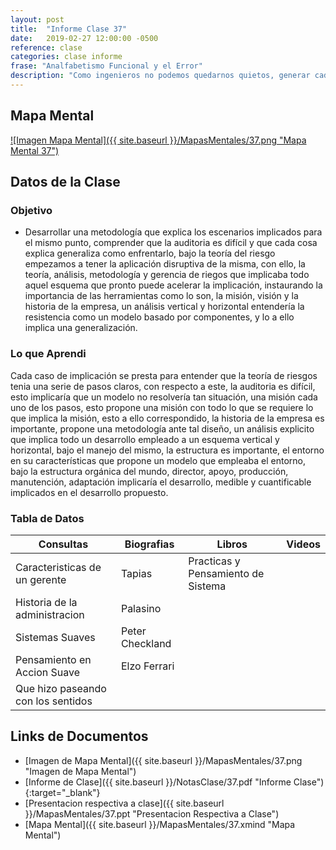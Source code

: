 ```yaml
---
layout: post
title:  "Informe Clase 37"
date:   2019-02-27 12:00:00 -0500
reference: clase
categories: clase informe
frase: "Analfabetismo Funcional y el Error"
description: "Como ingenieros no podemos quedarnos quietos, generar cada uno de los procesos en la gestion de dicho elementos es vital."
---
```


## Mapa Mental
<a href="{{ site.baseurl }}/MapasMentales/37.png">![Imagen Mapa Mental]({{ site.baseurl }}/MapasMentales/37.png "Mapa Mental 37")</a>

## Datos de la Clase
### Objetivo
- Desarrollar una metodología que explica los escenarios implicados para el mismo punto, comprender que la auditoria es difícil y que cada cosa explica generaliza como enfrentarlo, bajo la teoría del riesgo empezamos a tener la aplicación disruptiva de la misma, con ello, la teoría, análisis, metodología y gerencia de riegos que implicaba todo aquel esquema que pronto puede acelerar la implicación, instaurando la importancia de las herramientas como lo son, la misión, visión y la historia de la empresa, un análisis vertical y horizontal entendería la resistencia como un modelo basado por componentes, y lo a ello implica una generalización. 

### Lo que Aprendi
Cada caso de implicación se presta para entender que la teoría de riesgos tenia una serie de pasos claros, con respecto a este, la auditoria es difícil, esto implicaría que un modelo no resolvería tan situación, una misión cada uno de los pasos, esto propone una misión con todo lo que se requiere lo que implica la misión, esto a ello correspondido, la historia de la empresa es importante, propone una metodología ante tal diseño, un análisis explicito que implica todo un desarrollo empleado a un esquema vertical y horizontal, bajo el manejo del mismo, la estructura es importante, el entorno en su características que propone un modelo que empleaba el entorno, bajo la estructura orgánica del mundo, director, apoyo, producción, manutención, adaptación implicaría el desarrollo, medible y cuantificable implicados en el desarrollo propuesto.

### Tabla de Datos

| Consultas                          | Biografias      | Libros                             | Videos |
| ---------                          | ----------      | ------                             | ------ |
| Caracteristicas de un gerente      | Tapias          | Practicas y Pensamiento de Sistema |        |
| Historia de la administracion      | Palasino        |                                    |        |
| Sistemas Suaves                    | Peter Checkland |                                    |        |
| Pensamiento en Accion Suave        | Elzo Ferrari    |                                    |        |
| Que hizo paseando con los sentidos |                 |                                    |        |


## Links de Documentos
- [Imagen de Mapa Mental]({{ site.baseurl }}/MapasMentales/37.png "Imagen de Mapa Mental")
- [Informe de Clase]({{ site.baseurl }}/NotasClase/37.pdf "Informe Clase"){:target="_blank"}
- [Presentacion respectiva a clase]({{ site.baseurl }}/MapasMentales/37.ppt "Presentacion Respectiva a Clase")
- [Mapa Mental]({{ site.baseurl }}/MapasMentales/37.xmind "Mapa Mental")

